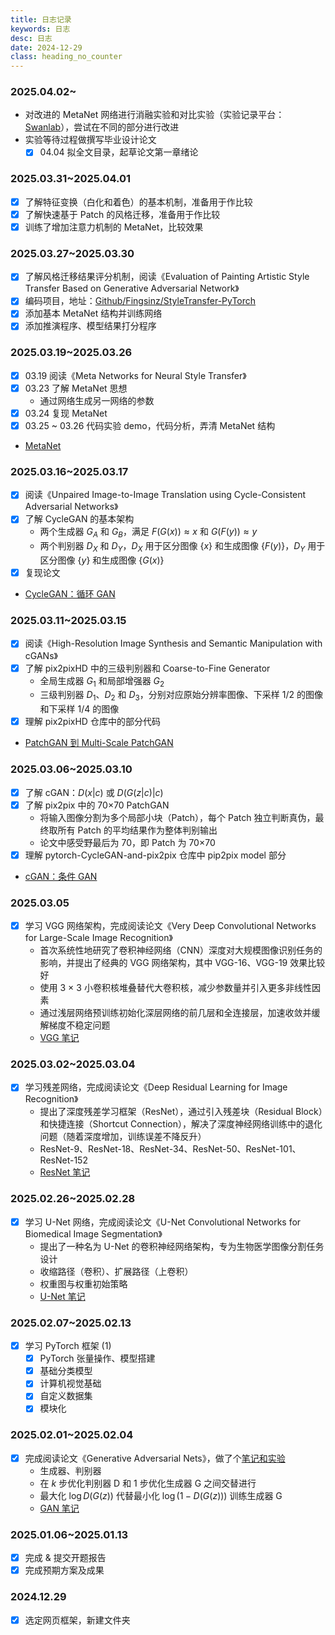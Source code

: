 ```yaml
---
title: 日志记录
keywords: 日志
desc: 日志
date: 2024-12-29
class: heading_no_counter
---
```


### 2025.04.02~

- 对改进的 MetaNet 网络进行消融实验和对比实验（实验记录平台：[Swanlab](https://swanlab.cn/@Fingsinz/StyleTransfer/overview)），尝试在不同的部分进行改进
- 实验等待过程做撰写毕业设计论文
    - [x] 04.04 拟全文目录，起草论文第一章绪论

### 2025.03.31~2025.04.01

- [x] 了解特征变换（白化和着色）的基本机制，准备用于作比较
- [x] 了解快速基于 Patch 的风格迁移，准备用于作比较
- [x] 训练了增加注意力机制的 MetaNet，比较效果

### 2025.03.27~2025.03.30

- [x] 了解风格迁移结果评分机制，阅读《Evaluation of Painting Artistic Style Transfer Based on Generative Adversarial Network》
- [x] 编码项目，地址：[Github/Fingsinz/StyleTransfer-PyTorch](https://github.com/Fingsinz/StyleTransfer-PyTorch/)
- [x] 添加基本 MetaNet 结构并训练网络
- [x] 添加推演程序、模型结果打分程序

### 2025.03.19~2025.03.26

- [x] 03.19 阅读《Meta Networks for Neural Style Transfer》
- [x] 03.23 了解 MetaNet 思想
    - 通过网络生成另一网络的参数
- [x] 03.24 复现 MetaNet
- [x] 03.25 ~ 03.26 代码实验 demo，代码分析，弄清 MetaNet 结构
- [MetaNet](../ref_and_notes/metanet.md)

### 2025.03.16~2025.03.17

- [x] 阅读《Unpaired Image-to-Image Translation using Cycle-Consistent Adversarial Networks》
- [x] 了解 CycleGAN 的基本架构
    - 两个生成器 $G_A$ 和 $G_B$，满足 $F(G(x))\approx x$ 和 $G(F(y))\approx y$
    - 两个判别器 $D_X$ 和 $D_Y$，$D_X$ 用于区分图像 $\{x\}$ 和生成图像 $\{F(y)\}$，$D_Y$ 用于区分图像 $\{y\}$ 和生成图像 $\{G(x)\}$
- [x] 复现论文
- [CycleGAN：循环 GAN](../ref_and_notes/cyclegan.md)

### 2025.03.11~2025.03.15

- [x] 阅读《High-Resolution Image Synthesis and Semantic Manipulation with cGANs》
- [x] 了解 pix2pixHD 中的三级判别器和 Coarse-to-Fine Generator
    - 全局生成器 $G_1$ 和局部增强器 $G_2$
    - 三级判别器 $D_1$、$D_2$ 和 $D_3$，分别对应原始分辨率图像、下采样 1/2 的图像和下采样 1/4 的图像
- [x] 理解 pix2pixHD 仓库中的部分代码
- [PatchGAN 到 Multi-Scale PatchGAN](../ref_and_notes/patchgan.md)

### 2025.03.06~2025.03.10

- [x] 了解 cGAN：$D(x|c)$ 或 $D(G(z|c)|c)$
- [x] 了解 pix2pix 中的 70×70 PatchGAN
    - 将输入图像分割为多个局部小块（Patch），每个 Patch 独立判断真伪，最终取所有 Patch 的平均结果作为整体判别输出
    - 论文中感受野最后为 70，即 Patch 为 70×70
- [x] 理解 pytorch-CycleGAN-and-pix2pix 仓库中 pip2pix model 部分
- [cGAN：条件 GAN](../ref_and_notes/cgan.md)

### 2025.03.05

- [x] 学习 VGG 网络架构，完成阅读论文《Very Deep Convolutional Networks for Large-Scale Image Recognition》
    - 首次系统性地研究了卷积神经网络（CNN）深度对大规模图像识别任务的影响，并提出了经典的 VGG 网络架构，其中 VGG-16、VGG-19 效果比较好
    - 使用 3 × 3 小卷积核堆叠替代大卷积核，减少参数量并引入更多非线性因素
    - 通过浅层网络预训练初始化深层网络的前几层和全连接层，加速收敛并缓解梯度不稳定问题
    - [VGG 笔记](../ref_and_notes/vgg.md)

### 2025.03.02~2025.03.04

- [x] 学习残差网络，完成阅读论文《Deep Residual Learning for Image Recognition》
    - 提出了深度残差学习框架（ResNet），通过引入残差块（Residual Block）和快捷连接（Shortcut Connection），解决了深度神经网络训练中的退化问题（随着深度增加，训练误差不降反升）
    - ResNet-9、ResNet-18、ResNet-34、ResNet-50、ResNet-101、ResNet-152
    - [ResNet 笔记](../ref_and_notes/resnet.md)

### 2025.02.26~2025.02.28

- [x] 学习 U-Net 网络，完成阅读论文《U-Net Convolutional Networks for Biomedical Image Segmentation》
    - 提出了一种名为 U-Net 的卷积神经网络架构，专为生物医学图像分割任务设计
    - 收缩路径（卷积）、扩展路径（上卷积）
    - 权重图与权重初始策略
    - [U-Net 笔记](../ref_and_notes/unet.md)

### 2025.02.07~2025.02.13

- [x] 学习 PyTorch 框架 (1)
    - [x] PyTorch 张量操作、模型搭建
    - [x] 基础分类模型
    - [x] 计算机视觉基础
    - [x] 自定义数据集
    - [x] 模块化

### 2025.02.01~2025.02.04

- [x] 完成阅读论文《Generative Adversarial Nets》，做了个[笔记和实验](/ref_and_note/GAN.html)
    - 生成器、判别器
    - 在 $k$ 步优化判别器 D 和 $1$ 步优化生成器 G 之间交替进行
    - 最大化 $\log D(G(z))$ 代替最小化 $\log(1−D(G(z)))$ 训练生成器 G
    - [GAN 笔记](../ref_and_notes/gan.md)

### 2025.01.06~2025.01.13

- [x] 完成 & 提交开题报告
- [x] 完成预期方案及成果

### 2024.12.29

- [x] 选定网页框架，新建文件夹


